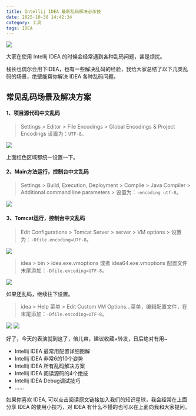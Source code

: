 ```yaml
---
title: Intellij IDEA 最新乱码解决必杀技
date: 2025-10-30 14:42:34
category: 工具
tags: IDEA
---
```


![](http://img.javastack.cn/20190903111112.png)

大家在使用 Intellij IDEA 的时候会经常遇到各种乱码问题，甚是烦扰。

栈长也偶尔会用下IDEA，也有一些解决乱码的经验，我给大家总结了以下几类乱码的场景，绝壁能帮你解决 IDEA 各种乱码问题。

## 常见乱码场景及解决方案

#### 1、项目源代码中文乱码

> Settings > Editor > File Encodings > Global Encodings & Project Encodings 设置为：`UTF-8`。

![](http://img.javastack.cn/20190807113633.png)

上面红色区域都统一设置一下。

#### 2、Main方法运行，控制台中文乱码

> Settings > Build, Execution, Deployment > Compile > Java Compiler > Additional command line parameters > 设置为：`-encoding utf-8`。

![](http://img.javastack.cn/20190807113844.png)

#### 3、Tomcat运行，控制台中文乱码

> Edit Configurations > Tomcat Server > server > VM options > 设置为：`-Dfile.encoding=UTF-8`。

![](http://img.javastack.cn/20190807114037.png)

> idea > bin > idea.exe.vmoptions 或者 idea64.exe.vmoptions 配置文件末尾添加：`-Dfile.encoding=UTF-8`。

![](http://img.javastack.cn/20190807134723.png)

如果还乱码，继续往下设置。

> idea > Help 菜单 > Edit Custom VM Options...菜单，编辑配置文件，在末尾添加：`-Dfile.encoding=UTF-8`。

![](http://img.javastack.cn/20190807114251.png)
![](http://img.javastack.cn/20190807114334.png)

好了，今天的表演就到这了，倍儿爽，建议收藏+转发，日后绝对有用~


- Intellij IDEA 最常用配置详细图解
- Intellij IDEA 非常6的10个姿势
- Intellij IDEA 所有乱码解决方案
- Intellij IDEA 阅读源码的4个绝技
- Intellij IDEA Debug调试技巧
- ……

如果你喜欢 IDEA, 可以点击阅读原文链接加入我们的知识星球，我会经常在上面分享 IDEA 的使用小技巧，对 IDEA 有什么不懂的也可以在上面向我和大家提问。
